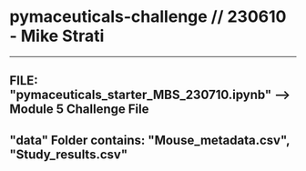 # pymaceuticals-challenge // 230610 - Mike Strati

--------------------------------------------------------------------------
FILE: "pymaceuticals_starter_MBS_230710.ipynb" --> Module 5 Challenge File
-------------------------------------------------------------------------
"data" Folder contains: "Mouse_metadata.csv", "Study_results.csv"
-------------------------------------------------------------------------
